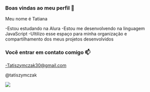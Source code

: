 ### Boas vindas ao meu perfil 🖤

Meu nome é Tatiana 

-Estou estudando na Alura 
-Estou me desenvolvendo na linguagem JavaScript
-Ultilizo esse espaço para minha organização e compartilhamento dos meus projetos desenvolvidos 

### Você entrar em contato comigo 📫

-Tatiszymczak30@gmail.com

@tatiszymczak

![](https://media.tenor.com/yDxgngEEeY0AAAAC/barbie-pink.gif)
